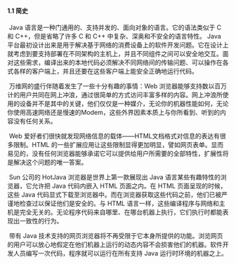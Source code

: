 #### 1.1 简史

​		Java 语言是一种门通用的、支持并发的、面向对象的语言。它的语法类似于 C 和  C++，但是省略了许多 C 和 C++ 中复杂、深奥和不安全的语言特性。 Java 平台最初设计出来是用于解决基于网络的消费设备上的软件开发问题。它在设计上就考虑到要支持部署在不同架构的主机上，并且不同组件之间可以安全地交互。面对这些需求，编译出来的本地代码必须解决不同网络间的传输问题、可以操作在各式各样的客户端上，并且还要在这些客户端上能安全正确地运行代码。

​		万维网的盛行伴随着发生了一些十分有趣的事情：Web 浏览器能够支持数以百万计的用户共同在网上冲浪，通过很简单的方式访问丰富多样的内容。网上冲浪所使用的设备并不是其中的关键，他们仅仅是一种媒介，无论你的机器性能如何，无论你使用高速网络还是慢速的Modem，这些外界因素本质上与你所看到、听到的内容没有任何关系。

​		Web 爱好者们很快就发现网络信息的载体——HTML文档格式对信息的表达有很多限制。HTML 的一些扩展应用让这些限制显得更加明显，譬如网页表单。显而易见的，没有任何浏览器能够承诺它可以提供给用户所需要的全部特性，扩展性将是解决这个问题的唯一答案。

​		Sun 公司的 HotJava 浏览器是世界上第一款展现出 Java 语言某些有趣特性的浏览器，它允许把 Java 代码内嵌入 HTML 页面之内。在 HTML 页面呈现的时候，这些 Java 代码显式下载至浏览器中。而在浏览器获取这些代码之前，他们已被严谨地检查过以保证他们是安全的。与 HTML 语言一样，这些编译程序与网络和主机是完全无关的。无论程序代码来自哪里、在哪台机器上执行，它们执行时都能表现出一致性的行为。

​		带有 Java 技术支持的网页浏览器将不再受限于它本身所提供的功能。浏览网页的用户可以放心地假定在他们机器上运行的动态内容不会损害他们的机器。软件开发人员编写一次代码，程序就可以运行在所有支持 Java 运行时环境的机器之上。

